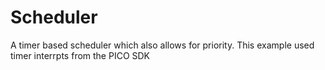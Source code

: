 # Scheduler
A timer based scheduler which also allows for priority. This example used timer interrpts from the PICO SDK 
